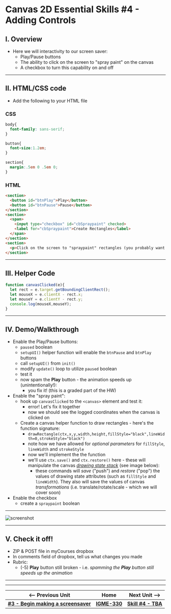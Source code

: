 # Canvas 2D Essential Skills #4 - Adding Controls

## I. Overview
- Here we will interactivity to our screen saver:
  - Play/Pause buttons
  - The ability to click on the screen to "spray paint" on the canvas
  - A checkbox to turn this capability on and off

<hr>

## II. HTML/CSS code

- Add the following to your HTML file

### CSS
```css
body{
  font-family: sans-serif;
}
	
button{
  font-size:1.2em;
}
	
section{
  margin:.5em 0 .5em 0;
}
```

### HTML

```html
<section>
  <button id="btnPlay">Play</button>
  <button id="btnPause">Pause</button>
</section>
<section>
  <span>
    <input type="checkbox" id="cbSpraypaint" checked>
    <label for="cbSpraypaint">Create Rectangles</label>
  </span>
</section>
<section>
  <p>Click on the screen to "spraypaint" rectangles (you probably want the screensaver to be paused)</p>
</section>
```

<hr>

## III. Helper Code

```js
function canvasClicked(e){
  let rect = e.target.getBoundingClientRect();
  let mouseX = e.clientX - rect.x;
  let mouseY = e.clientY - rect.y;
  console.log(mouseX,mouseY);
}
```


<hr>

## IV. Demo/Walkthrough

- Enable the Play/Pause buttons:
  - `paused` boolean
  - `setupUI()` helper function will enable the `btnPause` and `btnPlay` buttons
  - call `setupUI()` from `init()`
  - modify `update()` loop to utilize `paused` boolean
  - test it
  - now spam the **Play** button - the animation speeds up (unintentionally!):
    - you fix it! (this is a graded part of the HW)
- Enable the "spray paint":
  - hook up `canvasClicked` to the `<canvas>` element and test it:
    - error! Let's fix it together
    - now we should see the logged coordinates when the canvas is clicked on
  - Create a canvas helper function to draw rectangles - here's the function signature:
    - `drawRectangle(ctx,x,y,width,height,fillStyle="black",lineWidth=0,strokeStyle="black")`
    - note how we have allowed for *optional parameters* for `fillStyle`, `lineWidth` and `strokeStyle`
    - now we'll implement the the function
    - we'll use `ctx.save()` and `ctx.restore()` here - these will manipulate the canvas [*drawing state stack*](https://developer.mozilla.org/en-US/docs/Web/API/Canvas_API/Tutorial/Transformations) (see image below):
      - these commands will *save* ("push") and *restore* ("pop") the values of drawing state attributes (such as `fillStyle` and `lineWidth`). They also will save the values of canvas *transformations* (i.e. translate/rotate/scale - which we will cover soon)  
- Enable the checkbox
  - create a `spraypaint` boolean
  
<hr>
 
![screenshot](_images/canvas-drawing-stack.jpg)

<hr>

## V. Check it off!

- ZIP & POST file in myCourses dropbox
- In comments field of dropbox, tell us what changes you made
- Rubric:
  - (-5) **Play** button still broken - i.e. *spamming the **Play** button still speeds up the animation*

<hr><hr>

| <-- Previous Unit | Home | Next Unit -->
| --- | --- | --- 
|  [**#3 - Begin making a screensaver**](3-begin-making-screensaver.md) |  [**IGME-330**](../README.md) | [**Skill #4 - TBA**]()
